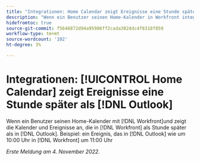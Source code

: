 ```yaml
---
title: "Integrationen: Home Calendar zeigt Ereignisse eine Stunde später als Outlook"
description: "Wenn ein Benutzer seinen Home-Kalender in Workfront integriert hat und die Kalender anzeigt, werden Ereignisse in Workfront eine Stunde später als in Outlook angezeigt. Beispiel: Ein Ereignis, das in Outlook um 10:00 Uhr angezeigt wird, wird in Workfront um 11:00 Uhr angezeigt."
hidefromtoc: true
source-git-commit: f5646872d94a95986ff2cada3024dc4f8318f859
workflow-type: tm+mt
source-wordcount: '102'
ht-degree: 3%

---
```



# Integrationen: [!UICONTROL Home Calendar] zeigt Ereignisse eine Stunde später als [!DNL Outlook]

Wenn ein Benutzer seinen Home-Kalender mit [!DNL Workfront]und zeigt die Kalender und Ereignisse an, die in [!DNL Workfront] als Stunde später als in [!DNL Outlook]. Beispiel: ein Ereignis, das in [!DNL Outlook] wie um 10:00 Uhr in [!DNL Workfront] um 11:00 Uhr

_Erste Meldung am 4. November 2022._

